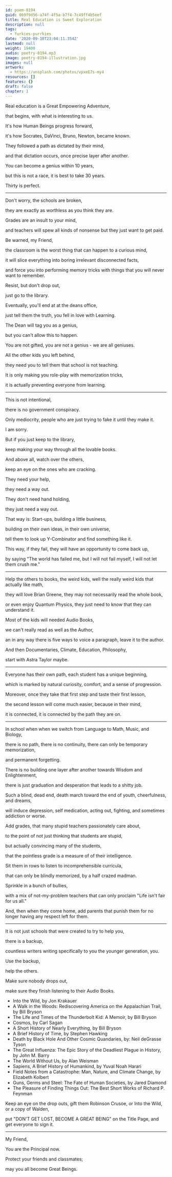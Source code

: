 ```yaml
---
id: poem-0194
guid: 069f9d56-a74f-4f5a-b7f4-7c49ff4b5eef
title: Real Education is Sweet Exploration
description: null
tags:
  - furkies-purrkies
date: '2020-09-10T23:04:11.354Z'
lastmod: null
weight: 19400
audio: poetry-0194.mp3
image: poetry-0194-illustration.jpg
images: null
artwork:
  - https://unsplash.com/photos/vpxeE7s-my4
resources: []
features: {}
draft: false
chapter: 1
---
```


Real education is a Great Empowering Adventure,

that begins, with what is interesting to us.

It's how Human Beings progress forward,

it's how Socrates, DaVinci, Bruno, Newton, became known.

They followed a path as dictated by their mind,

and that dictation occurs, once precise layer after another.

You can become a genius within 10 years,

but this is not a race, it is best to take 30 years.

Thirty is perfect.

---

Don't worry, the schools are broken,

they are exactly as worthless as you think they are.

Grades are an insult to your mind,

and teachers will spew all kinds of nonsense but they just want to get paid.

Be warned, my Friend,

the classroom is the worst thing that can happen to a curious mind,

it will slice everything into boring irrelevant disconnected facts,

and force you into performing memory tricks with things that you will never want to remember.

Resist, but don't drop out,

just go to the library.

Eventually, you'll end at at the deans office,

just tell them the truth, you fell in love with Learning.

The Dean will tag you as a genius,

but you can't allow this to happen.

You are not gifted, you are not a genius - we are all geniuses.

All the other kids you left behind,

they need you to tell them that school is not teaching.

It is only making you role-play with memorization tricks,

it is actually preventing everyone from learning.

---

This is not intentional,

there is no government conspiracy.

Only mediocrity, people who are just trying to fake it until they make it.

I am sorry.

But if you just keep to the library,

keep making your way through all the lovable books.

And above all, watch over the others,

keep an eye on the ones who are cracking.

They need your help,

they need a way out.

They don't need hand holding,

they just need a way out.

That way is: Start-ups, building a little business,

building on their own ideas, in their own universe,

tell them to look up Y-Combinator and find something like it.

This way, if they fail, they will have an opportunity to come back up,

by saying "The world has failed me, but I will not fail myself, I will not let them crush me."

---

Help the others to books, the weird kids, well the really weird kids that actually like math,

they will love Brian Greene, they may not necessarily read the whole book,

or even enjoy Quantum Physics, they just need to know that they can understand it.

Most of the kids will needed Audio Books,

we can't really read as well as the Author,

an in any way there is five ways to voice a paragraph, leave it to the author.

And then Documentaries, Climate, Education, Philosophy,

start with Astra Taylor maybe.

---

Everyone has their own path, each student has a unique beginning,

which is marked by natural curiosity, comfort, and a sense of progression.

Moreover, once they take that first step and taste their first lesson,

the second lesson will come much easier, because in their mind,

it is connected, it is connected by the path they are on.

---

In school when when we switch from Language to Math, Music, and Biology,

there is no path, there is no continuity, there can only be temporary memorization,

and permanent forgetting.

There is no building one layer after another towards Wisdom and Enlightenment,

there is just graduation and desperation that leads to a shitty job.

Such a blind, dead end, death march toward the end of youth, cheerfulness, and dreams,

will induce depression, self medication, acting out, fighting, and sometimes addiction or worse.

Add grades, that many stupid teachers passionately care about,

to the point of not just thinking that students are stupid,

but actually convincing many of the students,

that the pointless grade is a measure of of their intelligence.

Sit them in rows to listen to incomprehensible curricula,

that can only be blindly memorized, by a half crazed madman.

Sprinkle in a bunch of bullies,

with a mix of not-my-problem teachers that can only proclaim "Life isn't fair for us all."

And, then when they come home, add parents that punish them for no longer having any respect left for them.

---

It is not just schools that were created to try to help you,

there is a backup,

countless writers writing specifically to you the younger generation, you.

Use the backup,

help the others.

Make sure nobody drops out,

make sure they finish listening to their Audio Books.

*   Into the Wild, by Jon Krakauer
*   A Walk in the Woods: Rediscovering America on the Appalachian Trail, by Bill Bryson
*   The Life and Times of the Thunderbolt Kid: A Memoir, by Bill Bryson
*   Cosmos, by Carl Sagan
*   A Short History of Nearly Everything, by Bill Bryson
*   A Brief History of Time, by Stephen Hawking
*   Death by Black Hole And Other Cosmic Quandaries, by: Neil deGrasse Tyson
*   The Great Influenza: The Epic Story of the Deadliest Plague in History, by John M. Barry
*   The World Without Us, by Alan Weisman
*   Sapiens, A Brief History of Humankind, by Yuval Noah Harari
*   Field Notes from a Catastrophe: Man, Nature, and Climate Change, by Elizabeth Kolbert
*   Guns, Germs and Steel: The Fate of Human Societies, by Jared Diamond
*   The Pleasure of Finding Things Out: The Best Short Works of Richard P. Feynman

Keep an eye on the drop outs, gift them Robinson Crusoe, or Into the Wild, or a copy of Walden,

put "DON'T GET LOST, BECOME A GREAT BEING" on the Title Page, and get everyone to sign it.

---

My Friend,

You are the Principal now.

Protect your friends and classmates;

may you all become Great Beings.
